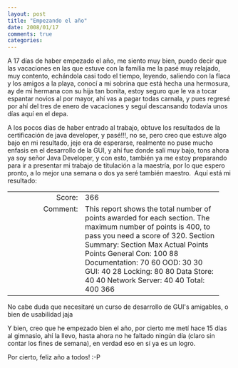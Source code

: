 ```yaml
---
layout: post
title: "Empezando el año"
date: 2008/01/17
comments: true
categories: 
---
```


A 17 días de haber empezado el año, me siento muy bien, puedo decir que las vacaciones en las que estuve con la familia me la pasé muy relajado, muy contento, echándola casi todo el tiempo, leyendo, saliendo con la flaca y los amigos a la playa, conocí a mi sobrina que está hecha una hermosura, ay de mi hermana con su hija tan bonita, estoy seguro que le va a tocar espantar novios al por mayor, ahí vas a pagar todas carnala, y pues regresé por ahí del tres de enero de vacaciones y seguí descansando todavía unos días aquí en el depa.

A los pocos días de haber entrado al trabajo, obtuve los resultados de la certificación de java developer, y pasé!!!, no se, pero creo que estuve algo bajo en mi resultado, jeje era de esperarse, realmente no puse mucho enfasis en el desarrollo de la GUI, y ahí fue donde salí muy bajo, tons ahora ya soy señor Java Developer, y con esto, también ya me estoy preparando para ir a presentar mi trabajo de titulación a la maestría, por lo que espero pronto, a lo mejor una semana o dos ya seré también maestro.  Aquí está mi resultado:
<table border="0" cellpadding="0" cellspacing="2" width="450">
<tr>
<td align="right" width="150">Score:</td>
<td width="293">366</td>
</tr>
<tr>
<td align="right" valign="top" width="150">Comment:</td>
<td width="293">This report shows the total number of points awarded for each section. The maximum number of points is 400, to pass you need a score of 320. Section Summary: Section Max Actual Points Points General Con: 100 88 Documentation: 70 60 OOD: 30 30 GUI: 40 28 Locking: 80 80 Data Store: 40 40 Network Server: 40 40 Total: 400 366</td>
</tr>
</table>
No cabe duda que necesitaré un curso de desarrollo de GUI's amigables, o bien de usabilidad jaja

Y bien, creo que he empezado bien el año, por cierto me metí hace 15 días al gimnasio, ahí la llevo, hasta ahora no he faltado ningún día (claro sin contar los fines de semana), en verdad eso en sí ya es un logro.

Por cierto, feliz año a todos! :-P
